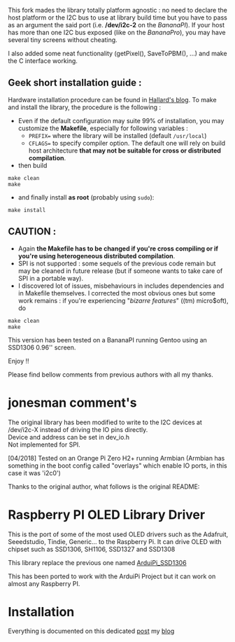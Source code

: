 This fork mades the library totally platform agnostic : no need to declare the host platform or the I2C bus to use at library build time but you have to pass as an argument the said port (i.e. **/dev/i2c-2** on the *BananaPI*).
If your host has more than one I2C bus exposed (like on the *BananaPro*), you may have several tiny screens without cheating.

I also added some neat functionality (getPixel(), SaveToPBM(), ...) and make the C interface working.

Geek short installation guide :
-------------------------------

Hardware installation procedure can be found in [Hallard's blog][2]. To make and install the library, the procedure is the following :

* Even if the default configuration may suite 99% of installation, you may customize the **Makefile**, especially for following variables :
  - `PREFIX=` where the library will be installed (default `/usr/local`)
  - `CFLAGS=` to specify compiler option. The default one will rely on build host architecture **that may not be suitable for cross or distributed compilation**.
* then build
~~~~
make clean
make
~~~~

* and finally install **as root** (probably using `sudo`):
~~~~
make install
~~~~

CAUTION :
---------

- Again **the Makefile has to be changed if you're cross compiling or if you're using heterogeneous distributed compilation**.
- SPI is not supported : some sequels of the previous code remain but may be cleaned in future release (but if someone wants to take care of SPI in a portable way).
- I discovered lot of issues, misbehaviours in includes dependencies and in Makefile themselves. I corrected the most obvious ones but some work remains : if you're experiencing "*bizarre features*" ((tm) micro$oft), do
~~~~
make clean
make
~~~~


This version has been tested on a BananaPI running Gentoo using an SSD1306 0.96'' screen.

Enjoy !!

Please find bellow comments from previous authors with all my thanks.

jonesman comment's
===================

The original library has been modified to write to the I2C devices at /dev/i2c-X
instead of driving the IO pins directly.  
Device and address can be set in dev_io.h  
Not implemented for SPI.  

[04/2018] Tested on an Orange Pi Zero H2+ running Armbian
(Armbian has something in the boot config called "overlays" which enable IO ports, in this case it was 'i2c0')
  
Thanks to the original author, what follows is the original README:  
  

Raspberry PI OLED Library Driver
================================

This is the port of some of the most used OLED drivers such as the Adafruit, Seeedstudio, Tindie, Generic... to
the Raspberry Pi. It can drive OLED with chipset such as SSD1306, SH1106, SSD1327 and SSD1308

This library replace the previous one named [ArduiPi_SSD1306][1]

This has been ported to work with the ArduiPi Project but it can work on almost any Raspberry PI.


Installation
============

Everything is documented on this dedicated [post][2] my [blog][3]


[1]: https://github.com/hallard/ArduiPi_SSD1306
[2]: http://hallard.me/adafruit-oled-display-driver-for-pi/
[3]: https://hallard.me

